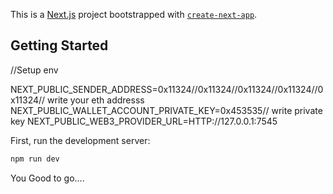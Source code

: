 This is a [Next.js](https://nextjs.org/) project bootstrapped with [`create-next-app`](https://github.com/vercel/next.js/tree/canary/packages/create-next-app).

## Getting Started

//Setup env 

NEXT_PUBLIC_SENDER_ADDRESS=0x11324//0x11324//0x11324//0x11324//0x11324// write your eth addresss
NEXT_PUBLIC_WALLET_ACCOUNT_PRIVATE_KEY=0x453535// write private key 
NEXT_PUBLIC_WEB3_PROVIDER_URL=HTTP://127.0.0.1:7545


First, run the development server:

```bash
npm run dev
```

You Good to go....
